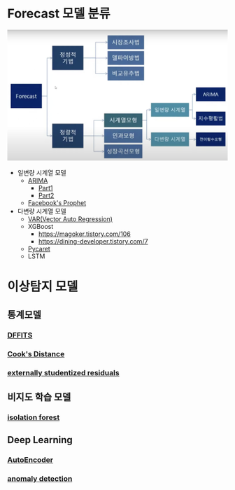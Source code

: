 # Forecast 모델 분류
![시계열 분석(모델)들](./asset/img/시계열%20분석(모델)들.png)
- 일변량 시계열 모델
    - [ARIMA](https://www.youtube.com/playlist?list=PLpIPLT0Pf7IqSuMx237SHRdLd5ZA4AQwd)
        - [Part1](https://youtu.be/ma_L2YRWMHI)
        - [Part2](https://www.youtube.com/watch?v=P_3808Xv76Q&list=PLpIPLT0Pf7IqSuMx237SHRdLd5ZA4AQwd&index=10)
    - [Facebook's Prophet](https://dining-developer.tistory.com/25) 
- 다변량 시계열 모델 
    - [VAR(Vector Auto Regression)](https://dining-developer.tistory.com/32)
    - XGBoost
        - https://magoker.tistory.com/106
        - https://dining-developer.tistory.com/7
    - [Pycaret](https://ideal-dominate.medium.com/%EC%9D%B4%EC%A0%9C-%EA%B7%B8%EB%A7%8C-xgboost%EB%A5%BC-%EB%86%93%EC%95%84%EC%A3%BC%EC%96%B4%EC%95%BC-%ED%95%A0-%EB%95%8C%EA%B0%80-%EC%98%A8-%EA%B2%83-%EA%B0%99%EC%95%84%EC%9A%94-e4f0d4c00999)
    - LSTM



# 이상탐지 모델 
## 통계모델 
### [DFFITS](https://zephyrus1111.tistory.com/67)
### [Cook's Distance](https://datascienceschool.net/03%20machine%20learning/05.03%20%EB%A0%88%EB%B2%84%EB%A6%AC%EC%A7%80%EC%99%80%20%EC%95%84%EC%9B%83%EB%9D%BC%EC%9D%B4%EC%96%B4.html#cook-s-distance)
### [externally studentized residuals](https://www.statology.org/studentized-residuals-in-python/)

## 비지도 학습 모델 
### [isolation forest](https://partrita.github.io/posts/isolation-forest/)

## Deep Learning
### [AutoEncoder](https://dacon.io/competitions/official/235930/codeshare/5508)
### [anomaly detection](https://www.kaggle.com/code/tikedameu/anomaly-detection-with-autoencoder-pytorch)